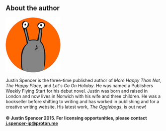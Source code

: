 ## About the author

![](slug.jpg)

Justin Spencer is the three-time published author of *More Happy Than Not*, *The Happy Place*, and *Let's Go On Holiday*. He was named a Publishers Weekly Flying Start for his debut novel.
Justin was born and raised in London and now lives in Norwich with his wife and three children. He was a bookseller before shifting to writing and has worked
in publishing and for a creative writing website. His latest work, *The Ogglebogs*, is out now!

#### © Justin Spencer 2015. For licensing opportunities, please contact j.spencer-ip@proton.me
